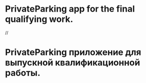 # PrivateParking app for the final qualifying work.

//

# PrivateParking приложение для выпускной квалификационной работы.
